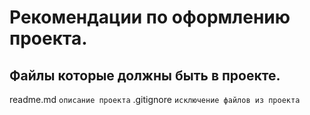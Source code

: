 # Рекомендации по оформлению проекта.
## Файлы которые должны быть в проекте.
readme.md
```описание проекта```
.gitignore
```исключение файлов из проекта```

